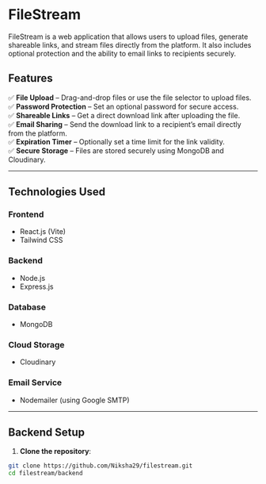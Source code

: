 # FileStream

FileStream is a web application that allows users to upload files, generate shareable links, and stream files directly from the platform. It also includes optional  protection and the ability to email links to recipients securely.

## Features

✅ **File Upload** – Drag-and-drop files or use the file selector to upload files.  
✅ **Password Protection** – Set an optional password for secure access.  
✅ **Shareable Links** – Get a direct download link after uploading the file.  
✅ **Email Sharing** – Send the download link to a recipient’s email directly from the platform.  
✅ **Expiration Timer** – Optionally set a time limit for the link validity.  
✅ **Secure Storage** – Files are stored securely using MongoDB and Cloudinary.  

---

## Technologies Used

### **Frontend**
- React.js (Vite)
- Tailwind CSS

### **Backend**
- Node.js
- Express.js

### **Database**
- MongoDB

### **Cloud Storage**
- Cloudinary

### **Email Service**
- Nodemailer (using Google SMTP)

---

## Backend Setup

1. **Clone the repository**:

```bash
git clone https://github.com/Niksha29/filestream.git
cd filestream/backend
